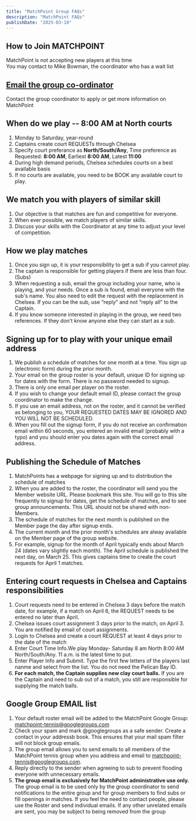```yaml
---
title: "MatchPoint Group FAQs"
description: "MatchPoint FAQs"
publishDate: "2025-03-10"
---
```

## How to Join MATCHPOINT

MatchPoint is not accepting new players at this time\
You may contact to Mike Bowman, the coordinator who has a wait list

## [Email the group co-ordinator](mailto:m.bowman@yahoo.com)

Contact the group coordinator to apply or get more information on MatchPoint

## When do we play -- 8:00 AM at North courts

1. Monday to Saturday, year-round
2. Captains create court REQUESTs through Chelsea
3. Specify court preferance as **North/South/Any**,
   Time preference as Requested: **8:00 AM**,  Earliest **8:00 AM**, Latest **11:00**
4. During high demand periods, Chelsea schedules courts on a best available basis
5. If no courts are available, you need to be BOOK any available court to play.

## We match you with players of similar skill
1. Our objective is that matches are fun and competitive for everyone.
2. When ever possible, we match players of similar skills.
3. Discuss your skills with the Coordinator at any time to adjust your level of competition.

## How we play matches

1. Once you sign up, it is your responsibility to get a sub if you cannot play.
2. The captain is responsible for getting players if there are less than four. (Subs)
3. When requesting a sub, email the group including your name, who is playing, and your needs. Once a sub is found, email everyone with the sub's name. You also need to edit the request with the replacement in Chelsea. If you can be the sub, use “reply” and not “reply all” to the Captain.
4. If you know someone interested in playing in the group, we need two references. If they don’t know anyone else they can start as a sub.

## Signing up for to play with your unique email address

1. We publish a schedule of matches for one month at a time.  You sign up (electronic form) during the prior month.
3. Your email on the group roster is your default, unique ID for signing up for dates with the form. There is no password needed to signup.
4. There is only one email per player on the roster.
5. If you wish to change your default email ID, please contact the group coordinator to make the change.
6. If you use an email address, not on the roster, and it cannot be verified as belonging to you, YOUR REQUESTED DATES MAY BE IGNORED AND YOU WILL NOT BE SCHEDULED.
7. When you fill out the signup form, if you do not receive an confirmation email within 60 seconds, you entered an invalid email (probably with a typo) and you should enter you dates again with the correct email address.

## Publishing the Schedule of Matches

1. MatchPoints has a webpage for signing up and to distribution the schedule of matches
2. When you are added to the roster, the coordinator will send you the Member website URL.  Please bookmark this site. You will go to this site frequently to signup for dates, get the schedule of matches, and to see group announcements.  This URL should not be shared with non-Members.
3. The schedule of matches for the next month is published on the Member page the day after signup ends.
4. The current month and the prior month's schedules are alway available on the Member page of the group website.
5. For example, signup for the month of April typically ends about March 24 (dates vary slightly each month). The April schedule is published the next day, on March 25. This gives captains time to create the court requests for April 1 matches.

## Entering court requests in Chelsea and Captains responsibilities

1. Court requests need to be entered in Chelsea 3 days before the match date, for example, if a match on April 6, the REQUEST needs to be entered no later than April.
2. Chelsea issues court assignment 3 days prior to the match, on April 3. You are notified by email of court assignments.
3. Login to Chelsea and create a court REQUEST at least 4 days prior to the date of the match
4. Enter Court Time Info.We play Monday- Saturday 8 am North 8:00 AM North/South/Any. 11 a.m. is the latest time to put.
5. Enter Player Info and Submit.
   Type the first few letters of the players last nanme and select from the list.  You do not need the Pelican Bay ID.
6. **For each match, the Captain supplies new clay court balls.** If you are the Captain and need to sub out of a match, you still are responsible for supplying the match balls.

## Google Group EMAIL list

1. Your default roster email will be added to the MatchPoint Google Group: <matchpoint-tennis@googlegroups.com>
2. Check your spam and mark @googlegroups as a safe sender. Create a contact in your addressb book. This ensures that your mail spam filter will not block group emails.
3. The group email allows you to send emails to all members of the MatchPoint tennis group when you address and email to <matchpoint-tennis@googlegroups.com>.
4. Reply directly to the sender when agreeing to sub to prevent flooding everyone with unnecessary emails.
5. **The group email is exclusively for MatchPoint administrative use only.** The group email is to be used only by the group coordinator to send notifications to the entire group and for group members to find subs or fill openings in matches.
If you feel the need to contact people, please use the Roster and send individual emails. If any other unrelated emails are sent, you may be subject to being removed from the group
